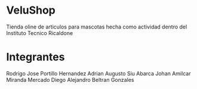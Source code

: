 # VeluShop
Tienda oline de articulos para mascotas hecha como actividad dentro del Instituto Tecnico Ricaldone

# Integrantes
Rodrigo Jose Portillo Hernandez
Adrian Augusto Siu Abarca
Johan Amilcar Miranda Mercado
Diego Alejandro Beltran Gonzales
